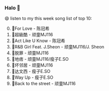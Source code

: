 

### Halo 👋

😄 listen to my this week song list of top 10:

0. 🌈For Love - 陈冠希
1. 🌈超級酷 - 顽童MJ116
2. 🌈Act Like U Know - 陈冠希
3. 🌈R&B Girl Feat. J.Sheon - 顽童MJ116/J. Sheon
4. 🌈脱罪 - 顽童MJ116
5. 🌈地痞 - 顽童MJ116/瘦子E.SO
6. 🌈坏邻居 - 顽童MJ116
7. 🌈达文西 - 瘦子E.SO
8. 🌈Way Up - 瘦子E.SO
9. 🌈Back to the street - 顽童MJ116

